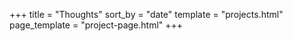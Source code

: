 +++
title = "Thoughts"
sort_by = "date"
template = "projects.html"
page_template = "project-page.html"
+++